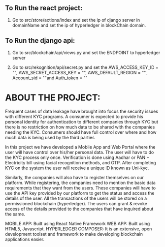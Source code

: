 ## To Run the react project:

1. Go to src/store/actions/index and set the ip of django server in domainName and set the ip of hyperledger in blockChain domain.

## To Run the django api:

1. Go to src/blockchain/api/views.py and set the ENDPOINT to hyperledger server

2. Go to src/rekognition/api/secret.py and set the AWS_ACCESS_KEY_ID = "", AWS_SECRET_ACCESS_KEY = "", AWS_DEFAULT_REGION = "", Account_sid = ""and Auth_token = ""

# ABOUT THE PROJECT:
Frequent cases of data leakage have brought into focus the security issues with different KYC programs. A consumer is expected to provide his personal identity for authentication to different companies through KYC but there is no restriction on how much data to be shared with the companies needing the KYC. Consumers should have full control over where and how much data is being used by the third parties

In this project we have developed a Mobile App and Web Portal where the user will have control over his/her personal data. The user will have to do the KYC process only once. Verification is done using Aadhar or PAN + Electricity bill using facial recognition methods, and OTP. After completing KYC on the system the user will receive a unique ID known as Uni-kyc.

Similarly, the companies will also have to register themselves on our platform. While registering, the companies need to mention the basic data requirements that they want from the users. These companies will have to use the API key provided by our platform to get the status and access the details of the user. All the transactions of the users will be stored on a permissioned blockchain (hyperledger). The users can grant & revoke access of the details provided to the companies that have inquired about the same.

MOBILE APP: Built using React Native Framework
WEB APP: Built using HTML5, Javascript.
HYPERLEDGER COMPOSER: It is an extensive, open development toolset and framework to make developing blockchain applications easier.
